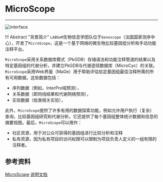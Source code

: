 # MicroScope

---
![interface](../../assets/C09/10/interface.png)

!!! Abstract "背景简介"
    `LABGeM`生物信息学团队位于`Genoscope`（法国国家测序中心），开发了`MicroScope`，这是一个基于网络的微生物比较基因组分析和手动功能注释平台。

`MicroScope`采用关系数据库模式（PkGDB）存储语法和功能注释管道的结果以及特定基因组的代谢分析，并建立PkGDB与代谢途径数据库（MicroCyc）的关联。`MicroScope`采用Web界面（MaGe）用于帮助评估给定基因组最佳注释所需的所有可用数据。这些数据包括：

- 序列数据（例如，InterPro域预测），
- 关系数据（即同线结果和代谢网络预测），
- 实验数据（给类相关实验），

此外，`MicroScope`提供了许多有用的数据探索功能，例如允许用户执行（复杂）查询，比较基因组研究和代谢分析。它还提供了每个基因组整体统计数据和信息的摘要视图。最后，`MicroScope`可以用作：

- 社区资源，用于对公众可获得的基因组进行比较分析和注释
- 私有资源，因为私有项目的访问权限可以限制为项目负责人定义的一组有限的注释者。



## 参考资料

[MicroScope](https://www.genoscope.cns.fr/agc/microscope)
[说明文档](https://microscope.readthedocs.io/en/latest/index.html)
